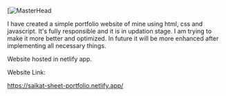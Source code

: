[![MasterHead](https://cdn.dribbble.com/users/3431481/screenshots/10546863/media/a05715c09ccd37dcef5b85b2f79dd968.gif)

I have created a simple portfolio website of mine using html, css and javascript. It's fully responsible and it is in updation stage. I am trying to make it more better and optimized. In future it will be more enhanced after implementing all necessary things.

Website hosted in netlify app.

Website Link:

https://saikat-sheet-portfolio.netlify.app/
